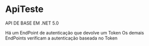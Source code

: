 # ApiTeste

API DE BASE EM .NET 5.0

Há um EndPoint de autenticação que devolve um Token
Os demais EndPoints verificam a autenticação baseada no Token


